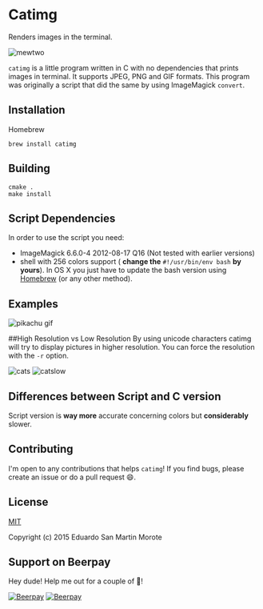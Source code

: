 Catimg
======

Renders images in the terminal.

![mewtwo](https://cloud.githubusercontent.com/assets/664177/10267523/f81296de-6a97-11e5-99d0-d2124bd6a9e3.png)

`catimg` is a little program written in C with no dependencies that prints images in terminal.
It supports JPEG, PNG and GIF formats. This program was originally a script that
did the same by using ImageMagick `convert`.

Installation
------------

Homebrew
```
brew install catimg
```

Building
--------

```
cmake .
make install
```

Script Dependencies
-------------------
In order to use the script you need:

* ImageMagick 6.6.0-4 2012-08-17 Q16 (Not tested with earlier versions)
* shell with 256 colors support ( __change the__ `#!/usr/bin/env bash` __by
    yours__). In OS X you just have to update the bash version using
    [Homebrew](http://brew.sh/) (or any other method).

Examples
--------

![pikachu gif](https://cloud.githubusercontent.com/assets/664177/10122393/6846151e-6518-11e5-9a21-9be0c0765267.gif)

##High Resolution vs Low Resolution
By using unicode characters catimg will try to display pictures in higher resolution. You can force the resolution with the `-r` option.

![cats](https://cloud.githubusercontent.com/assets/664177/10267481/da74d106-6a96-11e5-937d-efd452e53170.png)
![catslow](https://cloud.githubusercontent.com/assets/664177/10267494/07464a48-6a97-11e5-813e-0645f56b4c4f.png)

Differences between Script and C version
----------------------------------------

Script version is **way more** accurate concerning colors but **considerably**
slower.

Contributing
------------

I'm open to any contributions that helps `catimg`!  If you find bugs, please
create an issue or do a pull request :smile:.

License
-------

[MIT](http://opensource.org/licenses/MIT)

Copyright (c) 2015 Eduardo San Martin Morote

## Support on Beerpay
Hey dude! Help me out for a couple of :beers:!

[![Beerpay](https://beerpay.io/posva/catimg/badge.svg?style=beer-square)](https://beerpay.io/posva/catimg)  [![Beerpay](https://beerpay.io/posva/catimg/make-wish.svg?style=flat-square)](https://beerpay.io/posva/catimg?focus=wish)